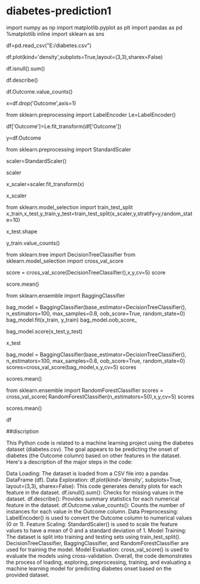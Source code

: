 # diabetes-prediction1
import numpy as np
import matplotlib.pyplot as plt
import pandas as pd 
%matplotlib inline
import sklearn as sns

df=pd.read_csv("E:/diabetes.csv")

df.plot(kind='density',subplots=True,layout=(3,3),sharex=False)

df.isnull().sum()

df.describe()

df.Outcome.value_counts()

x=df.drop('Outcome',axis=1)

from sklearn.preprocessing import LabelEncoder
Le=LabelEncoder()

df['Outcome']=Le.fit_transform(df['Outcome'])

y=df.Outcome

from sklearn.preprocessing import StandardScaler

scaler=StandardScaler()

scaler

x_scaler=scaler.fit_transform(x)

x_scaler

from sklearn.model_selection import train_test_split
x_train,x_test,y_train,y_test=train_test_split(x_scaler,y,stratify=y,random_state=10)

x_test.shape

y_train.value_counts()

from sklearn.tree import DecisionTreeClassifier
from sklearn.model_selection import cross_val_score

score = cross_val_score(DecisionTreeClassifier(),x,y,cv=5)
score

score.mean()

from sklearn.ensemble import BaggingClassifier


bag_model = BaggingClassifier(base_estimator=DecisionTreeClassifier(),
                           n_estimators=100,
                           max_samples=0.8,
                           oob_score=True,
                           random_state=0)
bag_model.fit(x_train, y_train)
bag_model.oob_score_

bag_model.score(x_test,y_test)

x_test

bag_model = BaggingClassifier(base_estimator=DecisionTreeClassifier(),
                           n_estimators=100,
                           max_samples=0.8,
                           oob_score=True,
                           random_state=0)
scores=cross_val_score(bag_model,x,y,cv=5)
scores

scores.mean()

from sklearn.ensemble import  RandomForestClassifier
scores = cross_val_score( RandomForestClassifier(n_estimators=50),x,y,cv=5)
scores

scores.mean()

df






##discription

This Python code is related to a machine learning project using the diabetes dataset (diabetes.csv). The goal appears to be predicting the onset of diabetes (the Outcome column) based on other features in the dataset. Here's a description of the major steps in the code:

Data Loading: The dataset is loaded from a CSV file into a pandas DataFrame (df).
Data Exploration:
df.plot(kind='density', subplots=True, layout=(3,3), sharex=False): This code generates density plots for each feature in the dataset.
df.isnull().sum(): Checks for missing values in the dataset.
df.describe(): Provides summary statistics for each numerical feature in the dataset.
df.Outcome.value_counts(): Counts the number of instances for each value in the Outcome column.
Data Preprocessing:
LabelEncoder() is used to convert the Outcome column to numerical values (0 or 1).
Feature Scaling:
StandardScaler() is used to scale the feature values to have a mean of 0 and a standard deviation of 1.
Model Training:
The dataset is split into training and testing sets using train_test_split().
DecisionTreeClassifier, BaggingClassifier, and RandomForestClassifier are used for training the model.
Model Evaluation:
cross_val_score() is used to evaluate the models using cross-validation.
Overall, the code demonstrates the process of loading, exploring, preprocessing, training, and evaluating a machine learning model for predicting diabetes onset based on the provided dataset.
















